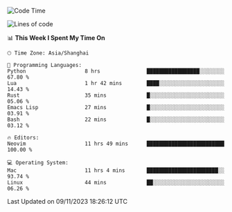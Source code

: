 <!--START_SECTION:waka-->
![Code Time](http://img.shields.io/badge/Code%20Time-1%2C654%20hrs%2030%20mins-blue)

![Lines of code](https://img.shields.io/badge/From%20Hello%20World%20I%27ve%20Written-288.3%20thousand%20lines%20of%20code-blue)

📊 **This Week I Spent My Time On** 

```text
🕑︎ Time Zone: Asia/Shanghai

💬 Programming Languages: 
Python                   8 hrs               █████████████████░░░░░░░░   67.80 % 
Lua                      1 hr 42 mins        ████░░░░░░░░░░░░░░░░░░░░░   14.43 % 
Rust                     35 mins             █░░░░░░░░░░░░░░░░░░░░░░░░   05.06 % 
Emacs Lisp               27 mins             █░░░░░░░░░░░░░░░░░░░░░░░░   03.91 % 
Bash                     22 mins             █░░░░░░░░░░░░░░░░░░░░░░░░   03.12 % 

🔥 Editors: 
Neovim                   11 hrs 49 mins      █████████████████████████   100.00 % 

💻 Operating System: 
Mac                      11 hrs 4 mins       ███████████████████████░░   93.74 % 
Linux                    44 mins             ██░░░░░░░░░░░░░░░░░░░░░░░   06.26 % 
```


 Last Updated on 09/11/2023 18:26:12 UTC
<!--END_SECTION:waka-->
